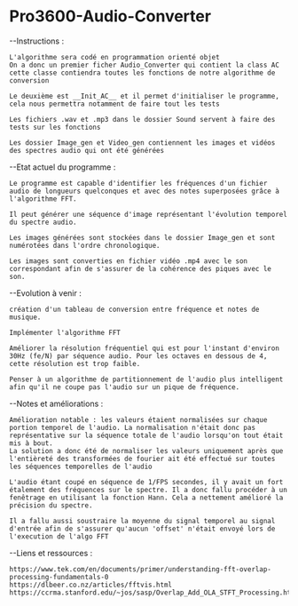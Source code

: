# Pro3600-Audio-Converter

--Instructions :

    L'algorithme sera codé en programmation orienté objet
    On a donc un premier ficher Audio_Converter qui contient la class AC
    cette classe contiendra toutes les fonctions de notre algorithme de conversion

    Le deuxième est __Init_AC__ et il permet d'initialiser le programme, cela nous permettra notamment de faire tout les tests

    Les fichiers .wav et .mp3 dans le dossier Sound servent à faire des tests sur les fonctions
    
    Les dossier Image_gen et Video_gen contiennent les images et vidéos des spectres audio qui ont été générées

--Etat actuel du programme : 

    Le programme est capable d'identifier les fréquences d'un fichier audio de longueurs quelconques et avec des notes superposées grâce à l'algorithme FFT.
    
    Il peut générer une séquence d'image représentant l'évolution temporel du spectre audio.
   
    Les images générées sont stockées dans le dossier Image_gen et sont numérotées dans l'ordre chronologique.
    
    Les images sont converties en fichier vidéo .mp4 avec le son correspondant afin de s'assurer de la cohérence des piques avec le son.

--Evolution à venir :

    création d'un tableau de conversion entre fréquence et notes de musique.
    
    Implémenter l'algorithme FFT
    
    Améliorer la résolution fréquentiel qui est pour l'instant d'environ 30Hz (fe/N) par séquence audio. Pour les octaves en dessous de 4, cette résolution est trop faible.

    Penser à un algorithme de partitionnement de l'audio plus intelligent afin qu'il ne coupe pas l'audio sur un pique de fréquence.

--Notes et améliorations :
    
    
    Amélioration notable : les valeurs étaient normalisées sur chaque portion temporel de l'audio. La normalisation n'était donc pas représentative sur la séquence totale de l'audio lorsqu'on tout était mis à bout.
    La solution a donc été de normaliser les valeurs uniquement après que l'entièreté des transformées de fourier ait été effectué sur toutes les séquences temporelles de l'audio
    
    L'audio étant coupé en séquence de 1/FPS secondes, il y avait un fort étalement des fréquences sur le spectre. Il a donc fallu procéder à un fenêtrage en utilisant la fonction Hann. Cela a nettement amélioré la précision du spectre.
    
    Il a fallu aussi soustraire la moyenne du signal temporel au signal d'entrée afin de s'assurer qu'aucun 'offset' n'était envoyé lors de l'execution de l'algo FFT
   
--Liens et ressources : 
    
    https://www.tek.com/en/documents/primer/understanding-fft-overlap-processing-fundamentals-0
    https://dlbeer.co.nz/articles/fftvis.html
    https://ccrma.stanford.edu/~jos/sasp/Overlap_Add_OLA_STFT_Processing.html
